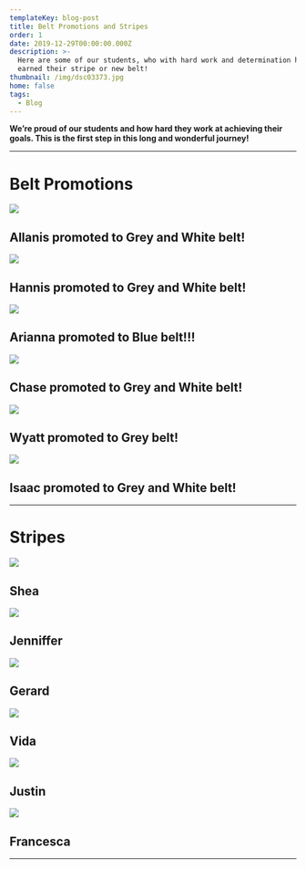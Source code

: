 ```yaml
---
templateKey: blog-post
title: Belt Promotions and Stripes
order: 1
date: 2019-12-29T00:00:00.000Z
description: >-
  Here are some of our students, who with hard work and determination have
  earned their stripe or new belt!
thumbnail: /img/dsc03373.jpg
home: false
tags:
  - Blog
---
```

**We’re proud of our students and how hard they work at achieving their goals. This is the first step in this long and wonderful journey!**

- - -

# **Belt Promotions**

![](/img/dsc05276.jpg)

## Allanis promoted to Grey and White belt!

![](/img/dsc04776.jpg)

## Hannis promoted to Grey and White belt!

![](/img/dsc03409.jpg)

## Arianna promoted to Blue belt!!!

![](/img/dsc02386.jpg)

## Chase promoted to Grey and White belt!

![](/img/dsc00254.jpg)

## Wyatt promoted to Grey belt!

![](/img/1576706125_tmp_dsc09866.jpg)

## Isaac promoted to Grey and White belt!

- - -

# Stripes

![](/img/dsc05003.jpg)

## Shea

![](/img/dsc04785.jpg)

## Jenniffer

![](/img/dsc04779.jpg)

## Gerard

![](/img/dsc04143.jpg)

## Vida

![](/img/dsc02378.jpg)

## Justin

![](/img/img_0719.png)

## Francesca

- - -
